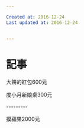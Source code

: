 ```yaml
---

Created at: 2016-12-24
Last updated at: 2016-12-24


---
```


# 記事


大餅的紅包600元

度小月新娘桌300元

\---------

摸蘋果2000元

